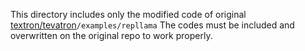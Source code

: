 This directory includes only the modified code of original [textron/tevatron](https://github.com/texttron/tevatron)`/examples/repllama`
The codes must be included and overwritten on the original repo to work properly.

